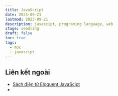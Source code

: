 ```yaml
---
title: JavaScript
date: 2023-09-21
lastmod: 2023-09-21
description: javascipt, programing language, web
stage: seedling
draft: false
toc: true
tags:
  - moc
  - javascipt
---
```

## Liên kết ngoài
- [Sách điện tử Eloquent JavaScipt](https://eloquentjavascript.net/?fbclid=IwAR00CNTor5cWVNe1vmSqPhncpM2c_3K4gXyhAxBcemHbxJx--4uaLHvUpc4)
- 
